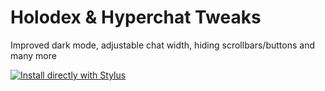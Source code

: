 # Holodex & Hyperchat Tweaks
Improved dark mode, adjustable chat width, hiding scrollbars/buttons and many more

[![Install directly with Stylus](https://img.shields.io/badge/Install%20directly%20with-Stylus-00adad.svg)](https://raw.githubusercontent.com/Himither/Holodex-Hyperchat-Tweaks/master/holodex.user.css)
